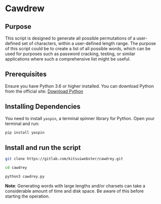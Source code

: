 # Cawdrew

## Purpose

This script is designed to generate all possible permutations of a user-defined set of characters, within a user-defined length range. The purpose of this script could be to create a list of all possible words, which can be used for purposes such as password cracking, testing, or similar applications where such a comprehensive list might be useful.

## Prerequisites

Ensure you have Python 3.6 or higher installed. You can download Python from the official site: [Download Python](https://www.python.org/downloads/)

## Installing Dependencies

You need to install `yaspin`, a terminal spinner library for Python. Open your terminal and run:

```bash
pip install yaspin
```

## Install and run the script

```bash
git clone https://gitlab.com/kitsuiwebster/cawdrey.git
```

```bash
cd cawdrey
```

```bash
python3 cawdrey.py
```

**Note**: Generating words with large lengths and/or charsets can take a considerable amount of time and disk space. Be aware of this before starting the operation.
